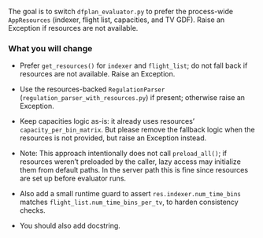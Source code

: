The goal is to switch `dfplan_evaluator.py` to prefer the process-wide `AppResources` (indexer, flight list, capacities, and TV GDF). Raise an Exception if resources are not available.

### What you will change
- Prefer `get_resources()` for `indexer` and `flight_list`; do not fall back if resources are not available. Raise an Exception.
- Use the resources-backed `RegulationParser` (`regulation_parser_with_resources.py`) if present; otherwise raise an Exception.
- Keep capacities logic as-is: it already uses resources’ `capacity_per_bin_matrix`. But please remove the fallback logic when the resources is not provided, but raise an Exception instead.

- Note: This approach intentionally does not call `preload_all()`; if resources weren’t preloaded by the caller, lazy access may initialize them from default paths. In the server path this is fine since resources are set up before evaluator runs.

- Also add a small runtime guard to assert `res.indexer.num_time_bins` matches `flight_list.num_time_bins_per_tv`, to harden consistency checks.

- You should also add docstring.